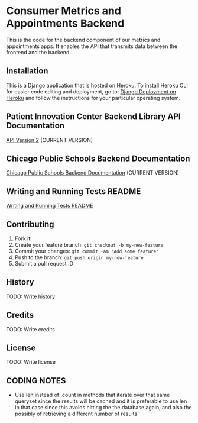 # Consumer Metrics and Appointments Backend

This is the code for the backend component of our metrics and appointments apps. It enables the API that transmits data between the frontend and the backend.



## Installation

This is a Django application that is hosted on Heroku. To install Heroku CLI for easier code editing and deployment, go to: [Django Deployment on Heroku](https://devcenter.heroku.com/articles/getting-started-with-python#introduction) and follow the instructions for your particular operating system.



## Patient Innovation Center Backend Library API Documentation

[API Version 2](docs/API_Version_2/Index.md) (CURRENT VERSION)


## Chicago Public Schools Backend Documentation

[Chicago Public Schools Backend Documentation](docs/chicago_public_schools/index.md) (CURRENT VERSION)


## Writing and Running Tests README

[Writing and Running Tests README](docs/Testing.md)
    
    
## Contributing

1. Fork it!
2. Create your feature branch: `git checkout -b my-new-feature`
3. Commit your changes: `git commit -am 'Add some feature'`
4. Push to the branch: `git push origin my-new-feature`
5. Submit a pull request :D

## History

TODO: Write history

## Credits

TODO: Write credits

## License

TODO: Write license


## CODING NOTES
- Use len instead of .count in methods that iterate over that same queryset since the results will be cached and it is preferable to use len in that case since this avoids hitting the the database again, and also the possibly of retrieving a different number of results'

